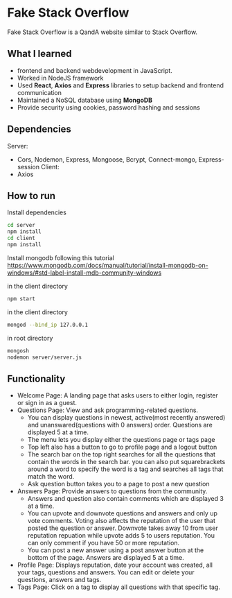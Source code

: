 # Fake Stack Overflow
Fake Stack Overflow is a QandA website similar to Stack Overflow. 

## What I learned
- frontend and backend webdevelopment in JavaScript.
- Worked in NodeJS framework
- Used **React**, **Axios** and **Express** libraries to setup backend and frontend communication
- Maintained a NoSQL database using **MongoDB**
- Provide security using cookies, password hashing and sessions

## Dependencies
Server:
- Cors, Nodemon, Express, Mongoose, Bcrypt, Connect-mongo, Express-session
Client:
- Axios

## How to run
Install dependencies
```bash
cd server
npm install
cd client
npm install
```
Install mongodb following this tutorial https://www.mongodb.com/docs/manual/tutorial/install-mongodb-on-windows/#std-label-install-mdb-community-windows

in the client directory
```bash
npm start
```
in the client directory
```bash
mongod --bind_ip 127.0.0.1     
```
in root directory 
```bash
mongosh
nodemon server/server.js
```

## Functionality
- Welcome Page: A landing page that asks users to either login, register or sign in as a guest.
- Questions Page: View and ask programming-related questions.
  - You can display questions in newest, active(most recently answered) and unanswared(questions with 0 answers) order. Questions are displayed 5 at a time.
  - The menu lets you display either the questions page or tags page
  - Top left also has a button to go to profile page and a logout button
  - The search bar on the top right searches for all the questions that contain the words in the search bar. you can also put squarebrackets around a word to specify the word is a tag and   searches all tags that match the word.
  - Ask question button takes you to a page to post a new question
- Answers Page: Provide answers to questions from the community.
  - Answers and question also contain comments which are displayed 3 at a time.
  - You can upvote and downvote questions and answers and only up vote comments. Voting also affects the reputation of the user that posted the question or answer. Downvote takes away 10 from user reputation repuation while upvote adds 5 to users reputation. You can only comment if you have 50 or more reputation.
  - You can post a new answer using a post answer button at the bottom of the page. Answers are displayed 5 at a time.
- Profile Page: Displays reputation, date your account was created, all your tags, questions and answers. You can edit or delete your questions, answers and tags.
- Tags Page: Click on a tag to display all questions with that specific tag.
